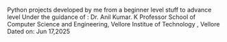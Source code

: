 Python projects developed by me from a beginner level stuff to advance level 
Under the guidance of :
Dr. Anil Kumar. K
Professor
School of Computer Science and Engineering,
Vellore Institue of Technology ,
Vellore
Dated on: Jun 17,2025
